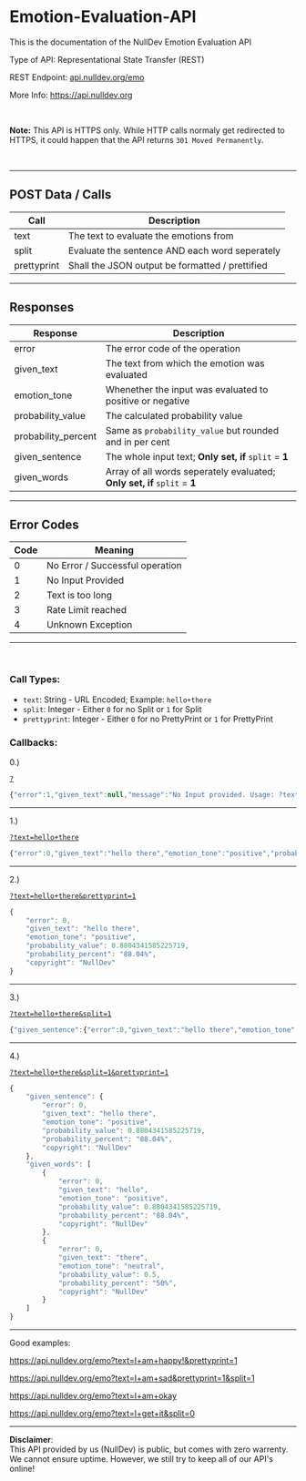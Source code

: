 # Emotion-Evaluation-API

This is the documentation of the NullDev Emotion Evaluation API

Type of API: Representational State Transfer (REST)

REST Endpoint: <a href="https://api.nulldev.org/emo">api.nulldev.org/emo</a>

More Info: https://api.nulldev.org

<br>

**Note:** This API is HTTPS only. While HTTP calls normaly get redirected to HTTPS, it could happen that the API returns `301 Moved Permanently`.

<br>

<hr>

## POST Data / Calls

| Call | Description | 
|------|-------------|
| text        | The text to evaluate the emotions from          |
| split       | Evaluate the sentence AND each word seperately  |
| prettyprint | Shall the JSON output be formatted / prettified |

<hr>

## Responses

| Response | Description | 
|----------|-------------|
| error               | The error code of the operation                                           |
| given_text          | The text from which the emotion was evaluated                             |
| emotion_tone        | Whenether the input was evaluated to positive or negative                 |
| probability_value   | The calculated probability value                                          |
| probability_percent | Same as `probability_value` but rounded and in per cent                   |
| given_sentence      | The whole input text; **Only set, if** `split` = **1**                    |
| given_words         | Array of all words seperately evaluated; **Only set, if** `split` = **1** |

<hr>

## Error Codes

| Code | Meaning | 
|------|---------|
| 0 | No Error / Successful operation |
| 1 | No Input Provided               |
| 2 | Text is too long                |
| 3 | Rate Limit reached              |
| 4 | Unknown Exception               |

<hr>

<br>

### Call Types:

- `text`: String - URL Encoded; Example: `hello+there`
- `split`: Integer - Either `0` for no Split or `1` for Split
- `prettyprint`: Integer - Either `0` for no PrettyPrint or `1` for PrettyPrint

### Callbacks:

0.)

<a href="https://api.nulldev.org/emo?">`?`</a>

```javascript
{"error":1,"given_text":null,"message":"No Input provided. Usage: ?text={query}","copyright":"NullDev"}
```

<hr>

1.)

<a href="https://api.nulldev.org/emo?text=hello+there">`?text=hello+there`</a>

```javascript
{"error":0,"given_text":"hello there","emotion_tone":"positive","probability_value":0.8804341585225719,"probability_percent":"88.04%","copyright":"NullDev"}
```

<hr>

2.)

<a href="https://api.nulldev.org/emo?text=hello+there&prettyprint=1">`?text=hello+there&prettyprint=1`</a>

```javascript
{
    "error": 0,
    "given_text": "hello there",
    "emotion_tone": "positive",
    "probability_value": 0.8804341585225719,
    "probability_percent": "88.04%",
    "copyright": "NullDev"
}
```

<hr>

3.)

<a href="https://api.nulldev.org/emo?text=hello+there&split=1">`?text=hello+there&split=1`</a>

```javascript
{"given_sentence":{"error":0,"given_text":"hello there","emotion_tone":"positive","probability_value":0.8804341585225719,"probability_percent":"88.04%","copyright":"NullDev"},"given_words":[{"error":0,"given_text":"hello","emotion_tone":"positive","probability_value":0.8804341585225719,"probability_percent":"88.04%","copyright":"NullDev"},{"error":0,"given_text":"there","emotion_tone":"neutral","probability_value":0.5,"probability_percent":"50%","copyright":"NullDev"}]}
```

<hr>

4.)

<a href="https://api.nulldev.org/emo?text=hello+there&split=1&prettyprint=1">`?text=hello+there&split=1&prettyprint=1`</a>

```javascript
{
    "given_sentence": {
        "error": 0,
        "given_text": "hello there",
        "emotion_tone": "positive",
        "probability_value": 0.8804341585225719,
        "probability_percent": "88.04%",
        "copyright": "NullDev"
    },
    "given_words": [
        {
            "error": 0,
            "given_text": "hello",
            "emotion_tone": "positive",
            "probability_value": 0.8804341585225719,
            "probability_percent": "88.04%",
            "copyright": "NullDev"
        },
        {
            "error": 0,
            "given_text": "there",
            "emotion_tone": "neutral",
            "probability_value": 0.5,
            "probability_percent": "50%",
            "copyright": "NullDev"
        }
    ]
}
```

<hr>

Good examples:

https://api.nulldev.org/emo?text=I+am+happy!&prettyprint=1

https://api.nulldev.org/emo?text=I+am+sad&prettyprint=1&split=1

https://api.nulldev.org/emo?text=I+am+okay

https://api.nulldev.org/emo?text=I+get+it&split=0

<hr>

**Disclaimer**: <br>
This API provided by us (NullDev) is public, but comes with zero warrenty. We cannot ensure uptime. However, we still try to keep all of our API's online!
